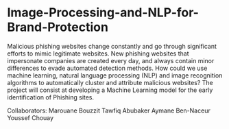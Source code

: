 # Image-Processing-and-NLP-for-Brand-Protection

Malicious phishing websites change constantly and go through significant efforts to mimic legitimate websites. New phishing websites that impersonate companies are created every day, and always contain minor differences to evade automated detection methods. How could we use machine learning, natural language processing (NLP) and image recognition algorithms to automatically cluster and attribute malicious websites? The project will consist at developing a Machine Learning model for the early identification of Phishing sites.

Collaborators:
Marouane Bouzzit
Tawfiq Abubaker
Aymane Ben-Naceur
Youssef Chouay
